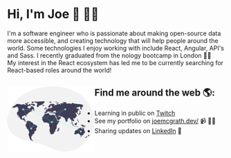 # Hi, I'm Joe 👋 👨‍💻


I'm a software engineer who is passionate about making open-source data more accessible, and creating technology that will help people around the world. Some technologies I enjoy working with include React, Angular, API's and Sass. I recently graduated from the nology bootcamp in London 🧑‍🎓 <br />
My interest in the React ecosystem has led me to be currently searching for React-based roles around the world!

## Find me around the web 🌎: <a href="https://github.com/sponsors/M0nica"><img align="left" height="150" padding="20" margin="20" src="https://raw.githubusercontent.com/jdmcgrath/jdmcgrath/44ee783a22836f0b1b653a725e0ab9c77e93afe6/world.svg"></a>
- Learning in public on <a href="https://www.twitch.tv/joebi1kenobi">Twitch</a> 
- See my portfolio on <a href="https://joemcgrath.dev/">joemcgrath.dev/</a> 📹 ✍🏾
- Sharing updates on <a href="https://www.linkedin.com/in/joseph-daniel-mcgrath/">LinkedIn</a> 💼
